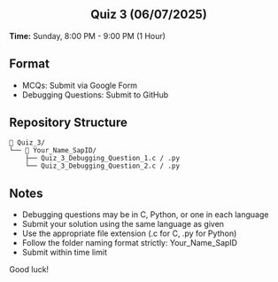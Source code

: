 <h2 align="center">Quiz 3 (06/07/2025)</h2>

**Time:** Sunday, 8:00 PM - 9:00 PM (1 Hour)

## Format
- MCQs: Submit via Google Form
- Debugging Questions: Submit to GitHub

## Repository Structure
```
📁 Quiz_3/
└── 📁 Your_Name_SapID/
    ├── Quiz_3_Debugging_Question_1.c / .py
    └── Quiz_3_Debugging_Question_2.c / .py
```

## Notes
- Debugging questions may be in C, Python, or one in each language
- Submit your solution using the same language as given
- Use the appropriate file extension (.c for C, .py for Python)
- Follow the folder naming format strictly: Your_Name_SapID
- Submit within time limit

Good luck!
